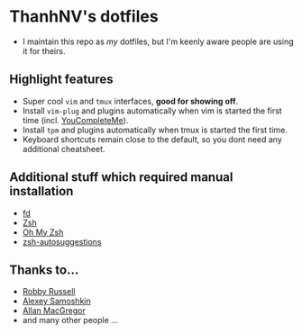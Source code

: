 # ThanhNV's dotfiles

* I maintain this repo as *my* dotfiles, but I'm keenly aware people are using it for theirs.

## Highlight features

* Super cool `vim` and `tmux` interfaces, **good for showing off**.
* Install `vim-plug` and plugins automatically when vim is started the first time (incl. [YouCompleteMe](https://github.com/Valloric/YouCompleteMe)).
* Install `tpm` and plugins automatically when tmux is started the first time.
* Keyboard shortcuts remain close to the default, so you dont need any additional cheatsheet.

## Additional stuff which required manual installation

* [fd](https://github.com/sharkdp/fd)
* [Zsh](https://github.com/robbyrussell/oh-my-zsh/wiki/Installing-ZSH)
* [Oh My Zsh](https://github.com/robbyrussell/oh-my-zsh)
* [zsh-autosuggestions](https://github.com/zsh-users/zsh-autosuggestions)

## Thanks to…

* [Robby Russell](https://github.com/robbyrussell/oh-my-zsh)
* [Alexey Samoshkin](https://github.com/samoshkin/tmux-config)
* [Allan MacGregor](https://github.com/amacgregor/dot-files)
* and many other people ...
